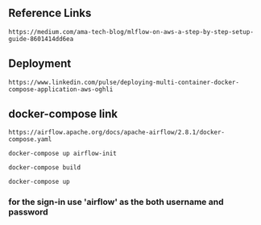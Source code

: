 ## Reference Links

```
https://medium.com/ama-tech-blog/mlflow-on-aws-a-step-by-step-setup-guide-8601414dd6ea
```

## Deployment
```
https://www.linkedin.com/pulse/deploying-multi-container-docker-compose-application-aws-oghli
```

## docker-compose link

```
https://airflow.apache.org/docs/apache-airflow/2.8.1/docker-compose.yaml

docker-compose up airflow-init

docker-compose build

docker-compose up

```

### for the sign-in use 'airflow' as the both username and password
